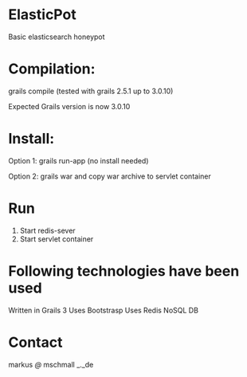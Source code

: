 # ElasticPot

Basic elasticsearch honeypot

# Compilation:

grails compile (tested with grails 2.5.1 up to 3.0.10)

Expected Grails version is now 3.0.10

# Install:

Option 1: grails run-app (no install needed)

Option 2: grails war and copy war archive to servlet container

# Run

1. Start redis-sever
2. Start servlet container



# Following technologies have been used

Written in Grails 3
Uses Bootstrasp
Uses Redis NoSQL DB

#  Contact

markus _@_ mschmall _._de